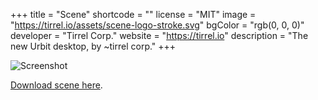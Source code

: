 +++
title = "Scene"
shortcode = ""
license = "MIT"
image = "https://tirrel.io/assets/scene-logo-stroke.svg"
bgColor = "rgb(0, 0, 0)"
developer = "Tirrel Corp."
website = "https://tirrel.io"
description = "The new Urbit desktop, by ~tirrel corp."
+++

![Screenshot](https://tirrel.io/assets/scene-demo-screenshot.webp)

[Download scene here](https://tirrel.io/scene/index.html).
